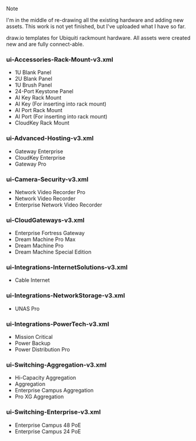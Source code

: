 > [!NOTE]
> I'm in the middle of re-drawing all the existing hardware and adding new assets.
> This work is not yet finished, but I've uploaded what I have so far.


draw.io templates for Ubiquiti rackmount hardware.
All assets were created new and are fully connect-able.

### ui-Accessories-Rack-Mount-v3.xml
- 1U Blank Panel
- 2U Blank Panel
- 1U Brush Panel
- 24-Port Keystone Panel
- AI Key Rack Mount
- AI Key (For inserting into rack mount)
- AI Port Rack Mount
- AI Port (For inserting into rack mount)
- CloudKey Rack Mount

### ui-Advanced-Hosting-v3.xml
- Gateway Enterprise
- CloudKey Enterprise
- Gateway Pro

### ui-Camera-Security-v3.xml
- Network Video Recorder Pro
- Network Video Recorder
- Enterprise Network Video Recorder

### ui-CloudGateways-v3.xml
- Enterprise Fortress Gateway
- Dream Machine Pro Max
- Dream Machine Pro
- Dream Machine Special Edition

### ui-Integrations-InternetSolutions-v3.xml
- Cable Internet

### ui-Integrations-NetworkStorage-v3.xml
- UNAS Pro

### ui-Integrations-PowerTech-v3.xml
- Mission Critical
- Power Backup
- Power Distribution Pro

### ui-Switching-Aggregation-v3.xml
- Hi-Capacity Aggregation
- Aggregation
- Enterprise Campus Aggregation
- Pro XG Aggregation

### ui-Switching-Enterprise-v3.xml
- Enterprise Campus 48 PoE
- Enterprise Campus 24 PoE
